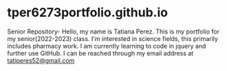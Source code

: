 # tper6273portfolio.github.io
Senior Repository-
Hello, my name is Tatiana Perez. This is my portfolio for my senior(2022-2023) class. I'm interested in science fields, this primarily includes pharmacy work. I am currently learning to code in jquery and further use GitHub. I can be reached through my email address at tatiperes52@gmail.com
